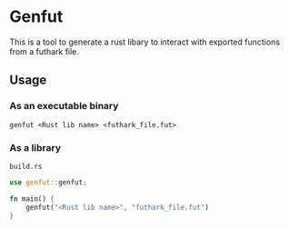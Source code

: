 # Genfut

This is a tool to generate a rust libary to interact with exported functions from a futhark file.

## Usage

### As an executable binary
```shell
genfut <Rust lib name> <futhark_file.fut>
```

### As a library

`build.rs`
```rust
use genfut::genfut;

fn main() {
    genfut("<Rust lib name>", "futhark_file.fut")
}

```

